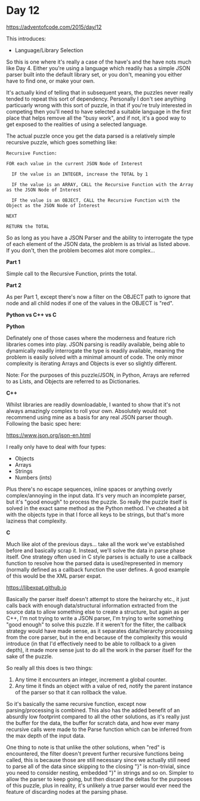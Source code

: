 # Day 12

https://adventofcode.com/2015/day/12

This introduces:
- Language/Library Selection

So this is one where it's really a case of the have's and the have nots much like Day 4.  Either you're using a language which readily has a simple JSON parser built into the default library set, or you don't, meaning you either have to find one, or make your own.

It's actually kind of telling that in subsequent years, the puzzles never really tended to repeat this sort of dependency.  Personally I don't see anything particuarly wrong with this sort of puzzle, in that if you're truly interested in competing then you'll need to have selected a suitable language in the first place that helps remove all the "busy work", and if not, it's a good way to get exposed to the realities of using a selected language.

The actual puzzle once you get the data parsed is a relatively simple recursive puzzle, which goes something like:

    Recursive Function:
  
    FOR each value in the current JSON Node of Interest
    
      IF the value is an INTEGER, increase the TOTAL by 1
      
      IF the value is an ARRAY, CALL the Recursive Function with the Array as the JSON Node of Interest
      
      IF the value is an OBJECT, CALL the Recursive Function with the Object as the JSON Node of Interest

    NEXT

    RETURN the TOTAL

So as long as you have a JSON Parser and the ability to interrogate the type of each element of the JSON data, the problem is as trivial as listed above.  If you don't, then the problem becomes alot more complex...

**Part 1**

Simple call to the Recursive Function, prints the total.

**Part 2**

As per Part 1, except there's now a filter on the OBJECT path to ignore that node and all child nodes if one of the values in the OBJECT is "red".

**Python vs C++ vs C**

**Python**

Definately one of those cases where the moderness and feature rich libraries comes into play.  JSON parsing is readily available, being able to dynamically readily interrogate the type is readily available, meaning the problem is easily solved with a minimal amount of code.  The only minor complexity is iterating Arrays and Objects is ever so slightly different.

Note: For the purposes of this puzzle/JSON, in Python, Arrays are referred to as Lists, and Objects are referred to as Dictionaries.

**C++**

Whilst libraries are readily downloadable, I wanted to show that it's not always amazingly complex to roll your own.  Absolutely would not recommend using mine as a basis for any real JSON parser though.  Following the basic spec here:

https://www.json.org/json-en.html

I really only have to deal with four types:
-   Objects
-   Arrays
-   Strings
-   Numbers (ints)

Plus there's no escape sequences, inline spaces or anything overly complex/annoying in the input data.  It's very much an incomplete parser, but it's "good enough" to process the puzzle.  So really the puzzle itself is solved in the exact same method as the Python method.  I've cheated a bit with the objects type in that I force all keys to be strings, but that's more laziness that complexity.

**C**

Much like alot of the previous days... take all the work we've established before and basically scrap it.  Instead, we'll solve the data in parse phase itself.  One strategy often used in C style parses is actually to use a callback function to resolve how the parsed data is used/represented in memory (normally defined as a callback function the user defines.  A good example of this would be the XML parser expat.

https://libexpat.github.io

Basically the parser itself doesn't attempt to store the heirarchy etc., it just calls back with enough data/structural information extracted from the source data to allow something else to create a structure, but again as per C++, I'm not trying to write a JSON parser, I'm trying to write something "good enough" to solve this puzzle.  If it weren't for the filter, the callback strategy would have made sense, as it separates data/hierarchy processing from the core parser, but in the end because of the complexity this would introduce (in that I'd effectively need to be able to rollback to a given depth), it made more sense just to do all the work in the parser itself for the sake of the puzzle.

So really all this does is two things:

1.  Any time it encounters an integer, increment a global counter.
2.  Any time it finds an object with a value of red, notify the parent instance of the parser so that it can rollback the value.

So it's basically the same recursive function, except now parsing/processing is combined.  This also has the added benefit of an absurdly low footprint compared to all the other solutions, as it's really just the buffer for the data, the buffer for scratch data, and how ever many recursive calls were made to the Parse function which can be inferred from the max depth of the input data.

One thing to note is that unlike the other solutions, when "red" is encountered, the filter doesn't prevent further recursive functions being called, this is because those are still necessary since we actually still need to parse all of the data since skipping to the closing "}" is non-trivial, since you need to consider nesting, embedded "}" in strings and so on.  Simpler to allow the parser to keep going, but then discard the deltas for the purposes of this puzzle, plus in reality, it's unlikely a true parser would ever need the feature of discarding nodes at the parsing phase.
